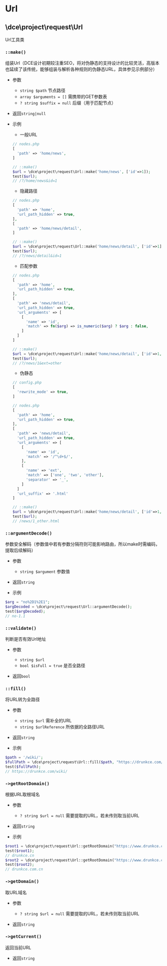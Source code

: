 # Url

## \dce\project\request\Url

Url工具类


### `::make()`
组装Url（DCE设计初期较注重SEO，将对伪静态的支持设计的比较灵活，高版本也延续了该传统，能够组装与解析各种规则的伪静态URL，具体参见示例部分）

- 参数
  - `string $path` 节点路径
  - `array $arguments = []` 需携带的GET参数表
  - `? string $suffix = null` 后缀（用于匹配节点）

- 返回`string|null`

- 示例
  - 一般URL
  ```php
  // nodes.php
  [
    'path' => 'home/news',
  ]

  // ::make()
  $url = \dce\project\request\Url::make('home/news', ['id'=>1]);
  test($url);
  // /?/home/news&id=1
  ```

  - 隐藏路径
  ```php
  // nodes.php
  [
    'path' => 'home',
    'url_path_hidden' => true,
  ],
  [
    'path' => 'home/news/detail',
  ]

  // ::make()
  $url = \dce\project\request\Url::make('home/news/detail', ['id'=>1]);
  test($url);
  // /?/news/detail&id=1
  ```

  - 匹配参数
  ```php
  // nodes.php
  [
    'path' => 'home',
    'url_path_hidden' => true,
  ],
  [
    'path' => 'news/detail',
    'url_path_hidden' => true,
    'url_arguments' => [
      [
        'name' => 'id',
        'match' => fn($arg) => is_numeric($arg) ? $arg : false,
      ]
    ]
  ]

  // ::make()
  $url = \dce\project\request\Url::make('home/news/detail', ['id'=>1, 'ext'=>'other']);
  test($url);
  // /?/news/1&ext=other
  ```

  - 伪静态
  ```php
  // config.php
  [
    'rewrite_mode' => true,
  ]

  // nodes.php
  [
    'path' => 'home',
    'url_path_hidden' => true,
  ],
  [
    'path' => 'news/detail',
    'url_path_hidden' => true,
    'url_arguments' => [
      [
        'name' => 'id',
        'match' => '/^\d+$/',
      ],
      [
        'name' => 'ext',
        'match' => ['one', 'two', 'other'],
        'separator' => '_',
      ]
    ]
    'url_suffix' => '.html'
  ]

  // ::make()
  $url = \dce\project\request\Url::make('home/news/detail', ['id'=>1, 'ext'=>'other']);
  test($url);
  // /news/1_other.html
  ```


### `::argumentDecode()`
参数安全解码（参数值中若有参数分隔符则可能影响路由，所以make时需编码，提取后续解码）

- 参数
  - `string $argument` 参数值

- 返回`string`

- 示例
```php
$arg = "no%2D1%2E1";
$argDecoded = \dce\project\request\Url::argumentDecode();
test($argDecoded);
// no-1.1
```


### `::validate()`
判断是否有效Url地址

- 参数
  - `string $url`
  - `bool $isFull = true` 是否全路径

- 返回`bool`


### `::fill()`
将URL转为全路径

- 参数
  - `string $url` 需补全的URL
  - `string $urlReference` 所依据的全路径URL

- 返回`string`

- 示例
```php
$path = '/wiki/';
$fullPath = \dce\project\request\Url::fill($path, "https://drunkce.com/favicon.ico");
test($fullPath);
// https://drunkce.com/wiki/
```


### `->getRootDomain()`
根据URL取根域名

- 参数
  - `? string $url = null` 需要提取的URL，若未传则取当前URL

- 返回`string`

- 示例
```php
$root1 = \dce\project\request\Url::getRootDomain("https://www.drunkce.cn/favicon.ico");
test($root1);
// drunkce.cn
$root2 = \dce\project\request\Url::getRootDomain("https://www.drunkce.com.cn/favicon.ico");
test($root2);
// drunkce.com.cn
```


### `->getDomain()`
取URL域名

- 参数
  - `? string $url = null` 需要提取的URL，若未传则取当前URL

- 返回`string`


### `->getCurrent()`
返回当前URL

- 返回`string`